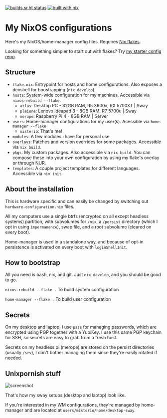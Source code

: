 [![builds.sr.ht status](https://builds.sr.ht/~misterio/nix-config.svg)](https://builds.sr.ht/~misterio/nix-config)
[![built with nix](https://img.shields.io/static/v1?logo=nixos&logoColor=white&label=&message=Built%20with%20Nix&color=41439a)](https://builtwithnix.org)

# My NixOS configurations

Here's my NixOS/home-manager config files. Requires [Nix flakes](https://nixos.wiki/wiki/Flakes).

Looking for something simpler to start out with flakes? Try [my starter config repo](https://github.com/Misterio77/nix-starter-config).

## Structure
- `flake.nix`: Entrypoint for hosts and home configurations. Also exposes a devshell for boostrapping (`nix develop`).
- `hosts`: System-wide configuration for my machines. Accessible via `nixos-rebuild --flake`.
  - `atlas`: Desktop PC - 32GB RAM, R5 3600x, RX 5700XT | Sway
  - `pleione`: Lenovo Ideapad 3 - 8GB RAM, R7 5700u | Sway
  - `merope`: Raspberry Pi 4 - 8GB RAM | Server
- `users`: Home-manager configurations for my user(s). Acessible via `home-manager --flake`
  - `misterio`: That's me!
- `modules`: A few modules i have for personal use.
- `overlays`: Patches and version overrides for some packages. Accessible via `nix build`.
- `pkgs`: My custom packages. Also accessible via `nix build`. You can compose these into your own configuration by using my flake's overlay or through NUR.
- `templates`: A couple project templates for different languages. Accessible via `nix init`.


## About the installation
This is hardware specific and can easily be changed by switching out `hardware-configuration.nix` files.

All my computers use a single btrfs (encrypted on all except headless systems) partition, with subvolumes for `/nix`, a `/persist` directory (which I opt in using `impermanence`), swap file, and a root subvolume (cleared on every boot).

Home-manager is used in a standalone way, and because of opt-in persistence is activated on every boot with `loginShellInit`.


## How to bootstrap

All you need is bash, nix, and git. Just `nix develop`, and you should be good to go.

`nixos-rebuild --flake .` To build system configuration

`home-manager --flake .` To build user configuration

## Secrets

On my desktop and laptop, I use `pass` for managing passwords, which are encrypted using PGP together with a YubiKey. I use this same PGP keychain for SSH, so secrets are easy to grab from a fresh host.

Secrets on my headless pi (merope) are stored on the persist directories (usually `/srv`), I don't bother managing them since they're easily rotated if needed.

## Unixpornish stuff
![screenshot](https://preview.redd.it/q8z05dsvrvb81.png?width=960&crop=smart&auto=webp&s=d66264a468c0ca194cc8cbb2ab80829eea7921a7)

That's how my sway setups (desktop and laptop) look like.

If you're interested in my WM configurations, they're managed by home-manager and are located at `users/misterio/home/desktop-sway`.
